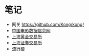 # 笔记
- 网关 https://github.com/Kong/kong/
- [中国电影数据信息网](https://www.zgdypw.cn/#/film.html)
- [上海黄金交易所](https://www.sge.com.cn/)
- [上海证券交易所](http://www.sse.com.cn/)
- [流行梗](https://jikipedia.com/definition/7695)
